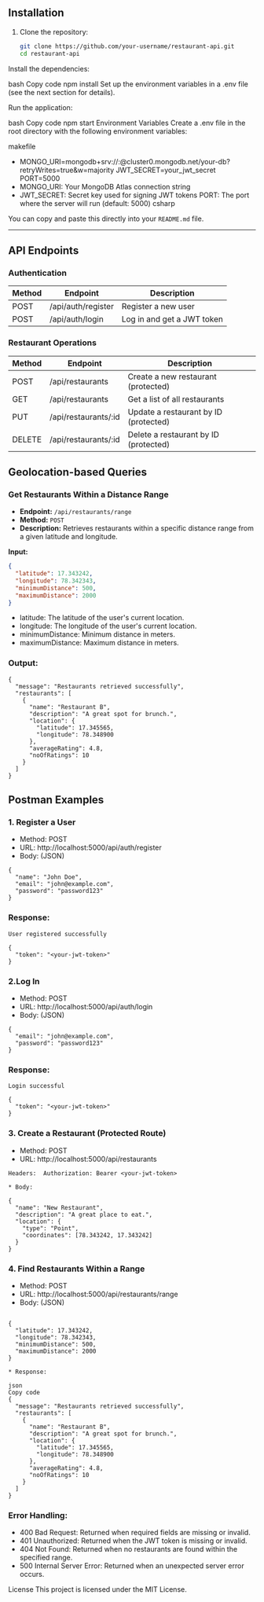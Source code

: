 
## Installation


1. Clone the repository:
   ```bash
   git clone https://github.com/your-username/restaurant-api.git
   cd restaurant-api
Install the dependencies:

bash
Copy code
npm install
Set up the environment variables in a .env file (see the next section for details).

Run the application:

bash
Copy code
npm start
Environment Variables
Create a .env file in the root directory with the following environment variables:

makefile

*  MONGO_URI=mongodb+srv://<username>:<password>@cluster0.mongodb.net/your-db?retryWrites=true&w=majority
JWT_SECRET=your_jwt_secret
PORT=5000
 *  MONGO_URI: Your MongoDB Atlas connection string
*  JWT_SECRET: Secret key used for signing JWT tokens
PORT: The port where the server will run (default: 5000)
csharp

You can copy and paste this directly into your `README.md` file.

---------------


## API Endpoints

### Authentication

| Method | Endpoint            | Description                       |
|--------|---------------------|-----------------------------------|
| POST   | /api/auth/register  | Register a new user              |
| POST   | /api/auth/login     | Log in and get a JWT token       |

### Restaurant Operations

| Method | Endpoint                 | Description                            |
|--------|--------------------------|----------------------------------------|
| POST   | /api/restaurants         | Create a new restaurant (protected)   |
| GET    | /api/restaurants         | Get a list of all restaurants         |
| PUT    | /api/restaurants/:id     | Update a restaurant by ID (protected) |
| DELETE | /api/restaurants/:id     | Delete a restaurant by ID (protected) |





## Geolocation-based Queries

### Get Restaurants Within a Distance Range

- **Endpoint:** `/api/restaurants/range`
- **Method:** `POST`
- **Description:** Retrieves restaurants within a specific distance range from a given latitude and longitude.

**Input:**
```json
{
  "latitude": 17.343242,
  "longitude": 78.342343,
  "minimumDistance": 500,
  "maximumDistance": 2000
}
```
* latitude: The latitude of the user's current location.
* longitude: The longitude of the user's current location.
* minimumDistance: Minimum distance in meters.
* maximumDistance: Maximum distance in meters.
### Output:

```
{
  "message": "Restaurants retrieved successfully",
  "restaurants": [
    {
      "name": "Restaurant B",
      "description": "A great spot for brunch.",
      "location": {
        "latitude": 17.345565,
        "longitude": 78.348900
      },
      "averageRating": 4.8,
      "noOfRatings": 10
    }
  ]
}
```


## Postman Examples
### 1. Register a User
* Method: POST
* URL: http://localhost:5000/api/auth/register
* Body: (JSON)

```
{
  "name": "John Doe",
  "email": "john@example.com",
  "password": "password123"
}
```
### Response:   

```
User registered successfully
```
```
{
  "token": "<your-jwt-token>"
}
```

### 2.Log In
* Method: POST
* URL: http://localhost:5000/api/auth/login
* Body: (JSON)

```
{
  "email": "john@example.com",
  "password": "password123"
}
```
### Response:
```
Login successful
```

```
{
  "token": "<your-jwt-token>"
}
```

### 3. Create a Restaurant (Protected Route)
* Method: POST
* URL: http://localhost:5000/api/restaurants

```
Headers:  Authorization: Bearer <your-jwt-token>
```

``` 
* Body:

{
  "name": "New Restaurant",
  "description": "A great place to eat.",
  "location": {
    "type": "Point",
    "coordinates": [78.343242, 17.343242]
  }
}
```

### 4. Find Restaurants Within a Range
* Method: POST
* URL: http://localhost:5000/api/restaurants/range
* Body: (JSON)

```

{
  "latitude": 17.343242,
  "longitude": 78.342343,
  "minimumDistance": 500,
  "maximumDistance": 2000
}

```

```
* Response:

json
Copy code
{
  "message": "Restaurants retrieved successfully",
  "restaurants": [
    {
      "name": "Restaurant B",
      "description": "A great spot for brunch.",
      "location": {
        "latitude": 17.345565,
        "longitude": 78.348900
      },
      "averageRating": 4.8,
      "noOfRatings": 10
    }
  ]
}
```

### Error Handling:

* 400 Bad Request: Returned when required fields are missing or invalid.
* 401 Unauthorized: Returned when the JWT token is missing or invalid.
* 404 Not Found: Returned when no restaurants are found within the specified range.
* 500 Internal Server Error: Returned when an unexpected server error occurs.

License
This project is licensed under the MIT License.

